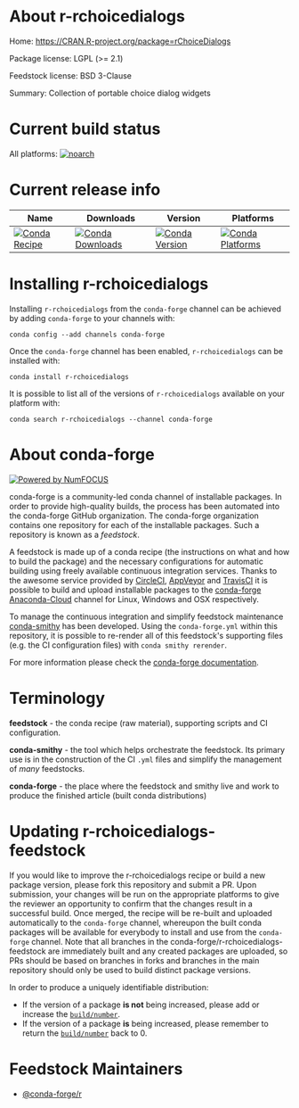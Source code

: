 <!--
# -*- mode: jinja -*-
-->

About r-rchoicedialogs
======================

Home: https://CRAN.R-project.org/package=rChoiceDialogs

Package license: LGPL (>= 2.1)

Feedstock license: BSD 3-Clause

Summary: Collection of portable choice dialog widgets



Current build status
====================

All platforms:
[![noarch](https://img.shields.io/circleci/project/github/conda-forge/r-rchoicedialogs-feedstock/master.svg?label=noarch)](https://circleci.com/gh/conda-forge/r-rchoicedialogs-feedstock)

Current release info
====================

| Name | Downloads | Version | Platforms |
| --- | --- | --- | --- |
| [![Conda Recipe](https://img.shields.io/badge/recipe-r--rchoicedialogs-green.svg)](https://anaconda.org/conda-forge/r-rchoicedialogs) | [![Conda Downloads](https://img.shields.io/conda/dn/conda-forge/r-rchoicedialogs.svg)](https://anaconda.org/conda-forge/r-rchoicedialogs) | [![Conda Version](https://img.shields.io/conda/vn/conda-forge/r-rchoicedialogs.svg)](https://anaconda.org/conda-forge/r-rchoicedialogs) | [![Conda Platforms](https://img.shields.io/conda/pn/conda-forge/r-rchoicedialogs.svg)](https://anaconda.org/conda-forge/r-rchoicedialogs) |

Installing r-rchoicedialogs
===========================

Installing `r-rchoicedialogs` from the `conda-forge` channel can be achieved by adding `conda-forge` to your channels with:

```
conda config --add channels conda-forge
```

Once the `conda-forge` channel has been enabled, `r-rchoicedialogs` can be installed with:

```
conda install r-rchoicedialogs
```

It is possible to list all of the versions of `r-rchoicedialogs` available on your platform with:

```
conda search r-rchoicedialogs --channel conda-forge
```


About conda-forge
=================

[![Powered by NumFOCUS](https://img.shields.io/badge/powered%20by-NumFOCUS-orange.svg?style=flat&colorA=E1523D&colorB=007D8A)](http://numfocus.org)

conda-forge is a community-led conda channel of installable packages.
In order to provide high-quality builds, the process has been automated into the
conda-forge GitHub organization. The conda-forge organization contains one repository
for each of the installable packages. Such a repository is known as a *feedstock*.

A feedstock is made up of a conda recipe (the instructions on what and how to build
the package) and the necessary configurations for automatic building using freely
available continuous integration services. Thanks to the awesome service provided by
[CircleCI](https://circleci.com/), [AppVeyor](https://www.appveyor.com/)
and [TravisCI](https://travis-ci.org/) it is possible to build and upload installable
packages to the [conda-forge](https://anaconda.org/conda-forge)
[Anaconda-Cloud](https://anaconda.org/) channel for Linux, Windows and OSX respectively.

To manage the continuous integration and simplify feedstock maintenance
[conda-smithy](https://github.com/conda-forge/conda-smithy) has been developed.
Using the ``conda-forge.yml`` within this repository, it is possible to re-render all of
this feedstock's supporting files (e.g. the CI configuration files) with ``conda smithy rerender``.

For more information please check the [conda-forge documentation](https://conda-forge.org/docs/).

Terminology
===========

**feedstock** - the conda recipe (raw material), supporting scripts and CI configuration.

**conda-smithy** - the tool which helps orchestrate the feedstock.
                   Its primary use is in the construction of the CI ``.yml`` files
                   and simplify the management of *many* feedstocks.

**conda-forge** - the place where the feedstock and smithy live and work to
                  produce the finished article (built conda distributions)


Updating r-rchoicedialogs-feedstock
===================================

If you would like to improve the r-rchoicedialogs recipe or build a new
package version, please fork this repository and submit a PR. Upon submission,
your changes will be run on the appropriate platforms to give the reviewer an
opportunity to confirm that the changes result in a successful build. Once
merged, the recipe will be re-built and uploaded automatically to the
`conda-forge` channel, whereupon the built conda packages will be available for
everybody to install and use from the `conda-forge` channel.
Note that all branches in the conda-forge/r-rchoicedialogs-feedstock are
immediately built and any created packages are uploaded, so PRs should be based
on branches in forks and branches in the main repository should only be used to
build distinct package versions.

In order to produce a uniquely identifiable distribution:
 * If the version of a package **is not** being increased, please add or increase
   the [``build/number``](https://conda.io/docs/user-guide/tasks/build-packages/define-metadata.html#build-number-and-string).
 * If the version of a package **is** being increased, please remember to return
   the [``build/number``](https://conda.io/docs/user-guide/tasks/build-packages/define-metadata.html#build-number-and-string)
   back to 0.

Feedstock Maintainers
=====================

* [@conda-forge/r](https://github.com/conda-forge/r/)

